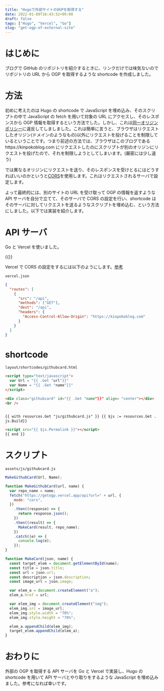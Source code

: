 ```yaml
---
title: "Hugoで外部サイトのOGPを取得する"
date: 2022-01-09T16:43:52+09:00
draft: false
tags: ["Hugo", "Vercel", "Go"]
slug: "get-ogp-of-external-site"
---
```


# はじめに

ブログで GitHub のリポジトリを紹介するときに、リンクだけでは味気ないのでリポジトリの URL から OGP を取得するような shortcode を作成しました。

# 方法

初めに考えたのは Hugo の shortcode で JavaScript を埋め込み、そのスクリプトの中で JavaScript の fetch を用いて対象の URL にアクセスし、そのレスポンスから OGP 情報を取得するという方法でした。しかし、これは[同一オリジンポリシー](https://developer.mozilla.org/en-US/docs/Web/Security/Same-origin_policy)に違反してしましました。これは簡単に言うと、ブラウザはリクエストしたオリジン(ドメインのようなもの)以外にリクエストを投げることを制限しているということです。つまり前述の方法では、ブラウザはこのブログであるhttps://kinpokoblog.com にリクエストしたのにスクリプトが別のオリジンにリクエストを投げたので、それを制限しようとしてしまいます。(厳密には少し違う)

では異なるオリジンにリクエストを送り、そのレスポンスを受けとるにはどうすればいいのかというと[CORS](https://developer.mozilla.org/en-US/docs/Web/HTTP/CORS)を使用します。これはリクエストされるサーバで設定します。

よって最終的には、別のサイトの URL を受け取って OGP の情報を返すような API サーバを自分で立てて、そのサーバで CORS の設定を行い、shortcode はそのサーバに対してリクエストを送るようなスクリプトを埋め込む、という方法にしました。以下では実装を紹介します。

# API サーバ

Go と Vercel を使いました。

{{<githubcard url="https://github.com/kinpoko/getogp" name="getogp">}}

Vercel で CORS の設定をするには以下のようにします。[参考](https://kotsukotsu.work/tech/2020-09-13-vercel-ウェブサイトのogp情報を取得する-serverless-functions-を作成する/)

`vercel.json`

```json
{
  "routes": [
    {
      "src": "/api",
      "methods": ["GET"],
      "dest": "/api",
      "headers": {
        "Access-Control-Allow-Origin": "https://kinpokoblog.com"
      }
    }
  ]
}
```

# shortcode

`layout/shortcodes/githubcard.html`

```html
<script type="text/javascript">
  var Url = "{{ .Get "url"}}"
  var Name = "{{ .Get "name"}}"
</script>

<div class="githubcard" id="{{ .Get "name"}}" align= "center"></div>
<br />


{{ with resources.Get "js/githubcard.js" }} {{ $js := resources.Get . |
js.Build}}

<script src="{{ $js.Permalink }}"></script>
{{ end }}
```

# スクリプト

`assets/js/githubcard.js`

```js
MakeGithubCard(Url, Name);

function MakeGithubCard(url, name) {
  var repo_name = name;
  fetch("https://getogp.vercel.app/api?url=" + url, {
    mode: "cors",
  })
    .then((response) => {
      return response.json();
    })
    .then((result) => {
      MakeCard(result, repo_name);
    })
    .catch((e) => {
      console.log(e);
    });
}

function MakeCard(json, name) {
  const target_elem = document.getElementById(name);
  const title = json.title;
  const url = json.url;
  const description = json.description;
  const image_url = json.image;

  var elem_a = document.createElement("a");
  elem_a.href = url;

  var elem_img = document.createElement("img");
  elem_img.src = image_url;
  elem_img.style.width = "70%";
  elem_img.style.height = "70%";

  elem_a.appendChild(elem_img);
  target_elem.appendChild(elem_a);
}
```

# おわりに

外部の OGP を取得する API サーバを Go と Vercel で実装し、Hugo の shortcode を用いて API サーバとやり取りをするような JavaScript を埋め込みました。参考になれば幸いです。
